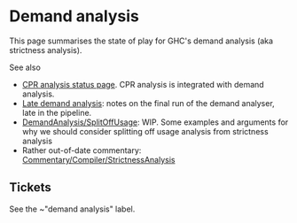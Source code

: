 # Demand analysis


This page summarises the state of play for GHC's demand analysis (aka strictness analysis).


See also

- [CPR analysis status page](nested-cpr).  CPR analysis is integrated with demand analysis.
- [Late demand analysis](late-dmd): notes on the final run of the demand analyser, late in the pipeline.
- [DemandAnalysis/SplitOffUsage](demand-analysis/split-off-usage): WIP. Some examples and arguments for why we should consider splitting off usage analysis from strictness analysis
- Rather out-of-date commentary: [Commentary/Compiler/StrictnessAnalysis](commentary/compiler/strictness-analysis)

## Tickets

See the ~"demand analysis" label.

